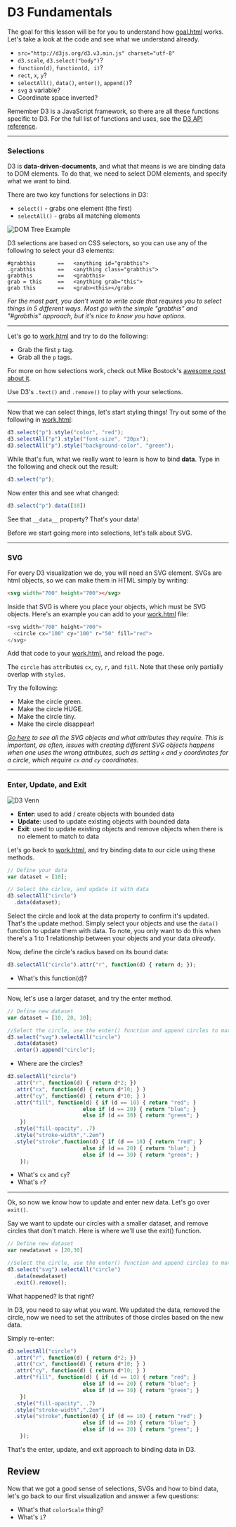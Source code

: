 # D3 Fundamentals

The goal for this lesson will be for you to understand how [goal.html](goal.html) works. Let's take a look at the code and see what we understand already.

 * `src="http://d3js.org/d3.v3.min.js" charset="utf-8"`
 * `d3.scale`, `d3.select("body")`?
 * `function(d)`, `function(d, i)`?
 * `rect`, `x`, `y`?
 * `selectAll()`, `data()`, `enter()`, `append()`?
 * `svg` a variable?
 * Coordinate space inverted?

Remember D3 is a JavaScript framework, so there are all these functions specific to D3. For the full list of functions and uses, see the [D3 API reference](https://github.com/mbostock/d3/wiki/API-Reference).

---

### Selections

D3 is **data-driven-documents**, and what that means is we are binding data to DOM elements. To do that, we need to select DOM elements, and specify what we want to bind.

There are two key functions for selections in D3:

 * `select()` - grabs one element (the first)
 * `selectAll()` - grabs all matching elements

![DOM Tree Example](http://cdn0.mos.techradar.futurecdn.net/Review%20images/Linux%20Format/Issue%20118/DOM%20tree%20inline2-420-90.jpg "DOM Tree Example")

D3 selections are based on CSS selectors, so you can use any of the following to select your d3 elements:

```
#grabthis       ==   <anything id="grabthis">
.grabthis       ==   <anything class="grabthis">
grabthis        ==   <grabthis>
grab = this     ==   <anything grab="this">
grab this       ==   <grab><this></grab>
```

*For the most part, you don't want to write code that requires you to select things in 5 different ways. Most go with the simple "grabthis" and "#grabthis" approach, but it's nice to know you have options.*

---

Let's go to [work.html](work.html) and try to do the following:

 * Grab the first `p` tag.
 * Grab all the `p` tags.

For more on how selections work, check out Mike Bostock's [awesome post about it](http://bost.ocks.org/mike/selection/).

Use D3's `.text()` and `.remove()` to play with your selections.

---

Now that we can select things, let's start styling things! Try out some of the following in [work.html](work.html):

```javascript
d3.select("p").style("color", "red");
d3.selectAll("p").style("font-size", "20px");
d3.selectAll("p").style("background-color", "green");
```

While that's fun, what we really want to learn is how to bind **data**. Type in the following and check out the result:

```javascript
d3.select("p");
```

Now enter this and see what changed:

```javascript
d3.select("p").data([10])
```

See that `__data__` property? That's your data!

Before we start going more into selections, let's talk about SVG.

---

### SVG

For every D3 visualization we do, you will need an SVG element. SVGs are html objects, so we can make them in HTML simply by writing:

```html
<svg width="700" height="700"></svg>
```

Inside that SVG is where you place your objects, which must be SVG objects. Here's an example you can add to your [work.html](work.html) file:

```javascript
<svg width="700" height="700">
  <circle cx="100" cy="100" r="50" fill="red">
</svg>
```

Add that code to your [work.html](work.html), and reload the page.

The `circle` has `attr`ibutes `cx`, `cy`, `r`, and `fill`. Note that these only partially overlap with `style`s.

Try the following:

 * Make the circle green.
 * Make the circle HUGE.
 * Make the circle tiny.
 * Make the circle disappear!

*[Go here](http://www.w3schools.com/svg/default.asp) to see all the SVG objects and what attributes they require. This is important, as often, issues with creating different SVG objects happens when one uses the wrong attributes, such as setting `x` and `y` coordinates for a circle, which require `cx` and `cy` coordinates.*

---

### Enter, Update, and Exit

![D3 Venn](https://s3.amazonaws.com/assets-paperboy/adunkman/techtime-understanding-d3-selection-operations-venn.png "D3 Venn")

 * **Enter**: used to add / create objects with bounded data
 * **Update**: used to update existing objects with bounded data
 * **Exit**: used to update existing objects and remove objects when there is no element to match to data

Let's go back to [work.html](work.html), and try binding data to our cicle using these methods.

```javascript
// Define your data
var dataset = [10];

// Select the cirlce, and update it with data
d3.selectAll("circle")
  .data(dataset);
```

Select the circle and look at the data property to confirm it's updated. That's the update method. Simply select your objects and use the `data()` function to update them with data. To note, you only want to do this when there's a 1 to 1 relationship between your objects and your data _already_.

Now, define the circle's radius based on its bound data:

```javascript
d3.selectAll("circle").attr("r", function(d) { return d; });
```

 * What's this function(d)?

---

Now, let's use a larger dataset, and try the enter method.

```javascript
// Define new dataset
var dataset = [10, 20, 30];

//Select the circle, use the enter() function and append circles to match the data
d3.select("svg").selectAll("circle")
  .data(dataset)
  .enter().append("circle");
```

 * Where are the circles?

```javascript
d3.selectAll("circle")
  .attr("r", function(d) { return d*2; })
  .attr("cx", function(d) { return d*10; } )
  .attr("cy", function(d) { return d*10; } )
  .attr("fill", function(d) { if (d == 10) { return "red"; }
                        else if (d == 20) { return "blue"; }
                        else if (d == 30) { return "green"; }
    })
  .style("fill-opacity", .7)
  .style("stroke-width",".2em")
  .style("stroke",function(d) { if (d == 10) { return "red"; }
                        else if (d == 20) { return "blue"; }
                        else if (d == 30) { return "green"; }
    });
```

 * What's `cx` and `cy`?
 * What's `r`?

---

Ok, so now we know how to update and enter new data. Let's go over `exit()`.

Say we want to update our circles with a smaller dataset, and remove circles that don't match. Here is where we'll use the exit() function.

```javascript
// Define new dataset
var newdataset = [20,30]

//Select the circle, use the enter() function and append circles to match the data
d3.select("svg").selectAll("circle")
  .data(newdataset)
  .exit().remove();
```

What happened? Is that right?

In D3, you need to say what you want. We updated the data, removed the circle, now we need to set the attributes of those circles based on the new data.

Simply re-enter:

```javascript
d3.selectAll("circle")
  .attr("r", function(d) { return d*2; })
  .attr("cx", function(d) { return d*10; } )
  .attr("cy", function(d) { return d*10; } )
  .attr("fill", function(d) { if (d == 10) { return "red"; }
                        else if (d == 20) { return "blue"; }
                        else if (d == 30) { return "green"; }
    })
  .style("fill-opacity", .7)
  .style("stroke-width",".2em")
  .style("stroke",function(d) { if (d == 10) { return "red"; }
                        else if (d == 20) { return "blue"; }
                        else if (d == 30) { return "green"; }
    });
```

That's the enter, update, and exit approach to binding data in D3.


## Review

Now that we got a good sense of selections, SVGs and how to bind data, let's go back to our first visualization and answer a few questions:

 * What's that `colorScale` thing?
 * What's `i`?
